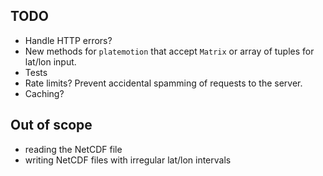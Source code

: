 ## TODO

- Handle HTTP errors?
- New methods for `platemotion` that accept `Matrix` or array of tuples for lat/lon input.
- Tests
- Rate limits? Prevent accidental spamming of requests to the server.
- Caching?

## Out of scope

- reading the NetCDF file
- writing NetCDF files with irregular lat/lon intervals
